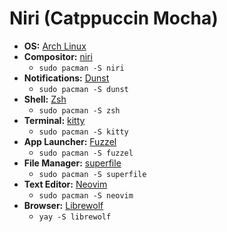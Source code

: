 # Niri (Catppuccin Mocha)
+ **OS:** [Arch Linux](https://archlinux.org)
+ **Compositor:** [niri](https://github.com/YaLTeR/niri)
  + `sudo pacman -S niri`
+ **Notifications:** [Dunst](https://dunst-project.org)
  + `sudo pacman -S dunst`
+ **Shell:** [Zsh](https://www.zsh.org)
  + `sudo pacman -S zsh`
+ **Terminal:** [kitty](https://sw.kovidgoyal.net/kitty)
  + `sudo pacman -S kitty`
+ **App Launcher:** [Fuzzel](https://codeberg.org/dnkl/fuzzel)
  + `sudo pacman -S fuzzel`
+ **File Manager:** [superfile](https://superfile.netlify.app)
  + `sudo pacman -S superfile`
+ **Text Editor:** [Neovim](https://neovim.io)
  + `sudo pacman -S neovim`
+ **Browser:** [Librewolf](https://librewolf.net)
  + `yay -S librewolf`
